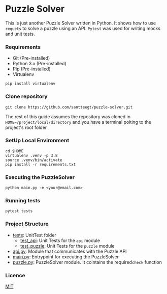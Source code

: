 # Puzzle Solver

This is just another Puzzle Solver written in Python. It shows how to use `requets` to solve a puzzle using an API. `Pytest` was used for writing mocks and unit tests.

### Requirements

* Git (Pre-installed)
* Python 3.x (Pre-installed)
* Pip (Pre-installed)
* Virtualenv

```
pip install virtualenv
```

### Clone repository

```
git clone https://github.com/santteegt/puzzle-solver.git
```

The rest of this guide assumes the repository was cloned in `HOME=/project/local/directory` and you have a terminal poiting to the project's root folder 

### SetUp Local Environment

```
cd $HOME
virtualenv .venv -p 3.8
source .venv/bin/activate
pip install -r requirements.txt
```

### Executing the PuzzleSolver

```
python main.py -e <your@email.com>
```

### Running tests

```
pytest tests
```

### Project Structure

- [tests](./tests/): UnitTest folder
  * [test_api](./tests/test_api.py): Unit Tests for the `api` module
  * [test_puzzle](./tests/test_puzzle.py): Unit Tests for the `puzzle` module
- [api.py](./api.py): Module that communicates with the Puzzle API
- [main.py](./main.py): Entrypoint for executing the PuzzleSolver
- [puzzle.py](./puzzle.py): PuzzleSolver module. It cointains the required`check` function


### Licence

[MIT](LICENCE.md)
